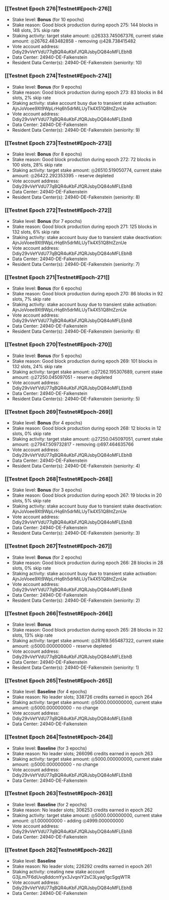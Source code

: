 ### [[Testnet Epoch 276|Testnet#Epoch-276]]
* Stake level: **Bonus** (for 10 epochs)
* Stake reason: Good block production during epoch 275: 144 blocks in 148 slots, 3% skip rate
* Staking activity: target stake amount: ◎26333.745067376, current stake amount: ◎26762.483482858 - removing ◎428.738415482
* Vote account address: Ddiy29vVeYVdU77qBQR4uKbFJfQRJsbyDQ84oMFLEbhB
* Data Center: 24940-DE-Falkenstein
* Resident Data Center(s): 24940-DE-Falkenstein (seniority: 10)
### [[Testnet Epoch 274|Testnet#Epoch-274]]
* Stake level: **Bonus** (for 9 epochs)
* Stake reason: Good block production during epoch 273: 83 blocks in 84 slots, 2% skip rate
* Staking activity: stake account busy due to transient stake activation: AjnJoVoee9Xt9WpLrHq6h5drMiLUyTk4X51Q8htZznUe
* Vote account address: Ddiy29vVeYVdU77qBQR4uKbFJfQRJsbyDQ84oMFLEbhB
* Data Center: 24940-DE-Falkenstein
* Resident Data Center(s): 24940-DE-Falkenstein (seniority: 9)
### [[Testnet Epoch 273|Testnet#Epoch-273]]
* Stake level: **Bonus** (for 8 epochs)
* Stake reason: Good block production during epoch 272: 72 blocks in 100 slots, 28% skip rate
* Staking activity: target stake amount: ◎26510.519050774, current stake amount: ◎26422.292353395 - reserve depleted
* Vote account address: Ddiy29vVeYVdU77qBQR4uKbFJfQRJsbyDQ84oMFLEbhB
* Data Center: 24940-DE-Falkenstein
* Resident Data Center(s): 24940-DE-Falkenstein (seniority: 8)
### [[Testnet Epoch 272|Testnet#Epoch-272]]
* Stake level: **Bonus** (for 7 epochs)
* Stake reason: Good block production during epoch 271: 125 blocks in 132 slots, 6% skip rate
* Staking activity: stake account busy due to transient stake deactivation: AjnJoVoee9Xt9WpLrHq6h5drMiLUyTk4X51Q8htZznUe
* Vote account address: Ddiy29vVeYVdU77qBQR4uKbFJfQRJsbyDQ84oMFLEbhB
* Data Center: 24940-DE-Falkenstein
* Resident Data Center(s): 24940-DE-Falkenstein (seniority: 7)
### [[Testnet Epoch 271|Testnet#Epoch-271]]
* Stake level: **Bonus** (for 6 epochs)
* Stake reason: Good block production during epoch 270: 86 blocks in 92 slots, 7% skip rate
* Staking activity: stake account busy due to transient stake activation: AjnJoVoee9Xt9WpLrHq6h5drMiLUyTk4X51Q8htZznUe
* Vote account address: Ddiy29vVeYVdU77qBQR4uKbFJfQRJsbyDQ84oMFLEbhB
* Data Center: 24940-DE-Falkenstein
* Resident Data Center(s): 24940-DE-Falkenstein (seniority: 6)
### [[Testnet Epoch 270|Testnet#Epoch-270]]
* Stake level: **Bonus** (for 5 epochs)
* Stake reason: Good block production during epoch 269: 101 blocks in 132 slots, 24% skip rate
* Staking activity: target stake amount: ◎27262.195307689, current stake amount: ◎27250.045097051 - reserve depleted
* Vote account address: Ddiy29vVeYVdU77qBQR4uKbFJfQRJsbyDQ84oMFLEbhB
* Data Center: 24940-DE-Falkenstein
* Resident Data Center(s): 24940-DE-Falkenstein (seniority: 5)
### [[Testnet Epoch 269|Testnet#Epoch-269]]
* Stake level: **Bonus** (for 4 epochs)
* Stake reason: Good block production during epoch 268: 12 blocks in 12 slots, 0% skip rate
* Staking activity: target stake amount: ◎27250.045097051, current stake amount: ◎27947.509732817 - removing ◎697.464635766
* Vote account address: Ddiy29vVeYVdU77qBQR4uKbFJfQRJsbyDQ84oMFLEbhB
* Data Center: 24940-DE-Falkenstein
* Resident Data Center(s): 24940-DE-Falkenstein (seniority: 4)
### [[Testnet Epoch 268|Testnet#Epoch-268]]
* Stake level: **Bonus** (for 3 epochs)
* Stake reason: Good block production during epoch 267: 19 blocks in 20 slots, 5% skip rate
* Staking activity: stake account busy due to transient stake deactivation: AjnJoVoee9Xt9WpLrHq6h5drMiLUyTk4X51Q8htZznUe
* Vote account address: Ddiy29vVeYVdU77qBQR4uKbFJfQRJsbyDQ84oMFLEbhB
* Data Center: 24940-DE-Falkenstein
* Resident Data Center(s): 24940-DE-Falkenstein (seniority: 3)
### [[Testnet Epoch 267|Testnet#Epoch-267]]
* Stake level: **Bonus** (for 2 epochs)
* Stake reason: Good block production during epoch 266: 28 blocks in 28 slots, 0% skip rate
* Staking activity: stake account busy due to transient stake activation: AjnJoVoee9Xt9WpLrHq6h5drMiLUyTk4X51Q8htZznUe
* Vote account address: Ddiy29vVeYVdU77qBQR4uKbFJfQRJsbyDQ84oMFLEbhB
* Data Center: 24940-DE-Falkenstein
* Resident Data Center(s): 24940-DE-Falkenstein (seniority: 2)
### [[Testnet Epoch 266|Testnet#Epoch-266]]
* Stake level: **Bonus**
* Stake reason: Good block production during epoch 265: 28 blocks in 32 slots, 13% skip rate
* Staking activity: target stake amount: ◎28769.565487322, current stake amount: ◎5000.000000000 - reserve depleted
* Vote account address: Ddiy29vVeYVdU77qBQR4uKbFJfQRJsbyDQ84oMFLEbhB
* Data Center: 24940-DE-Falkenstein
* Resident Data Center(s): 24940-DE-Falkenstein (seniority: 1)
### [[Testnet Epoch 265|Testnet#Epoch-265]]
* Stake level: **Baseline** (for 4 epochs)
* Stake reason: No leader slots; 338726 credits earned in epoch 264
* Staking activity: target stake amount: ◎5000.000000000, current stake amount: ◎5000.000000000 - no change
* Vote account address: Ddiy29vVeYVdU77qBQR4uKbFJfQRJsbyDQ84oMFLEbhB
* Data Center: 24940-DE-Falkenstein
### [[Testnet Epoch 264|Testnet#Epoch-264]]
* Stake level: **Baseline** (for 3 epochs)
* Stake reason: No leader slots; 266096 credits earned in epoch 263
* Staking activity: target stake amount: ◎5000.000000000, current stake amount: ◎5000.000000000 - no change
* Vote account address: Ddiy29vVeYVdU77qBQR4uKbFJfQRJsbyDQ84oMFLEbhB
* Data Center: 24940-DE-Falkenstein
### [[Testnet Epoch 263|Testnet#Epoch-263]]
* Stake level: **Baseline** (for 2 epochs)
* Stake reason: No leader slots; 306253 credits earned in epoch 262
* Staking activity: target stake amount: ◎5000.000000000, current stake amount: ◎1.000000000 - adding ◎4999.000000000
* Vote account address: Ddiy29vVeYVdU77qBQR4uKbFJfQRJsbyDQ84oMFLEbhB
* Data Center: 24940-DE-Falkenstein
### [[Testnet Epoch 262|Testnet#Epoch-262]]
* Stake level: **Baseline**
* Stake reason: No leader slots; 226292 credits earned in epoch 261
* Staking activity: creating new stake account G3jLm7F6dUvq8ddcmYyx3JvqniY2sC3Lyaq1gcSgqWTR
* Vote account address: Ddiy29vVeYVdU77qBQR4uKbFJfQRJsbyDQ84oMFLEbhB
* Data Center: 24940-DE-Falkenstein